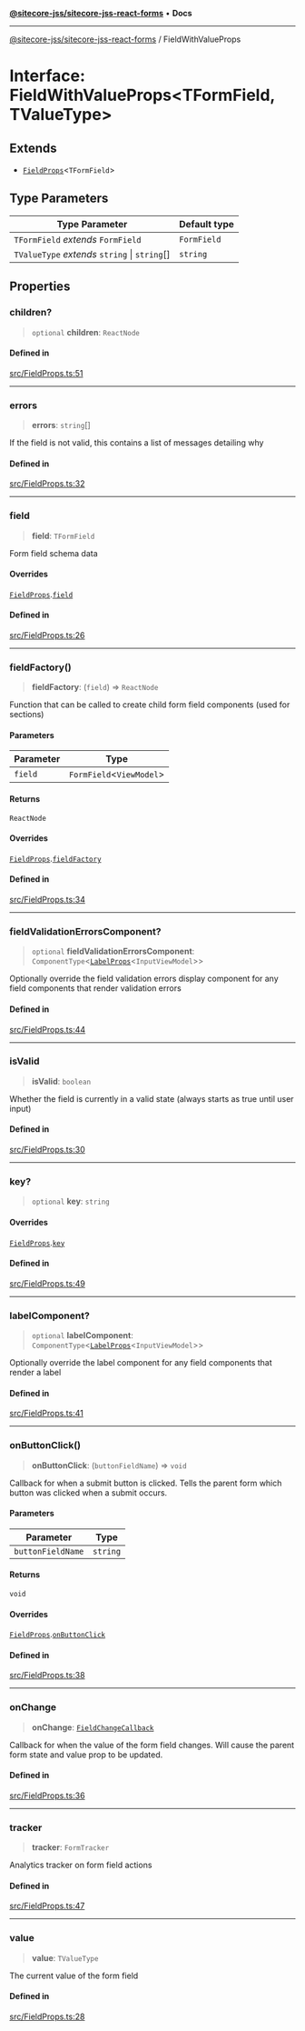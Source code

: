 [**@sitecore-jss/sitecore-jss-react-forms**](../README.md) • **Docs**

***

[@sitecore-jss/sitecore-jss-react-forms](../README.md) / FieldWithValueProps

# Interface: FieldWithValueProps\<TFormField, TValueType\>

## Extends

- [`FieldProps`](FieldProps.md)\<`TFormField`\>

## Type Parameters

| Type Parameter | Default type |
| ------ | ------ |
| `TFormField` *extends* `FormField` | `FormField` |
| `TValueType` *extends* `string` \| `string`[] | `string` |

## Properties

### children?

> `optional` **children**: `ReactNode`

#### Defined in

[src/FieldProps.ts:51](https://github.com/Sitecore/jss/blob/9cd15ca25619b116ad9c500eef4ef2dc9023209b/packages/sitecore-jss-react-forms/src/FieldProps.ts#L51)

***

### errors

> **errors**: `string`[]

If the field is not valid, this contains a list of messages detailing why

#### Defined in

[src/FieldProps.ts:32](https://github.com/Sitecore/jss/blob/9cd15ca25619b116ad9c500eef4ef2dc9023209b/packages/sitecore-jss-react-forms/src/FieldProps.ts#L32)

***

### field

> **field**: `TFormField`

Form field schema data

#### Overrides

[`FieldProps`](FieldProps.md).[`field`](FieldProps.md#field)

#### Defined in

[src/FieldProps.ts:26](https://github.com/Sitecore/jss/blob/9cd15ca25619b116ad9c500eef4ef2dc9023209b/packages/sitecore-jss-react-forms/src/FieldProps.ts#L26)

***

### fieldFactory()

> **fieldFactory**: (`field`) => `ReactNode`

Function that can be called to create child form field components (used for sections)

#### Parameters

| Parameter | Type |
| ------ | ------ |
| `field` | `FormField`\<`ViewModel`\> |

#### Returns

`ReactNode`

#### Overrides

[`FieldProps`](FieldProps.md).[`fieldFactory`](FieldProps.md#fieldfactory)

#### Defined in

[src/FieldProps.ts:34](https://github.com/Sitecore/jss/blob/9cd15ca25619b116ad9c500eef4ef2dc9023209b/packages/sitecore-jss-react-forms/src/FieldProps.ts#L34)

***

### fieldValidationErrorsComponent?

> `optional` **fieldValidationErrorsComponent**: `ComponentType`\<[`LabelProps`](../type-aliases/LabelProps.md)\<`InputViewModel`\>\>

Optionally override the field validation errors display component for any field components that render validation errors

#### Defined in

[src/FieldProps.ts:44](https://github.com/Sitecore/jss/blob/9cd15ca25619b116ad9c500eef4ef2dc9023209b/packages/sitecore-jss-react-forms/src/FieldProps.ts#L44)

***

### isValid

> **isValid**: `boolean`

Whether the field is currently in a valid state (always starts as true until user input)

#### Defined in

[src/FieldProps.ts:30](https://github.com/Sitecore/jss/blob/9cd15ca25619b116ad9c500eef4ef2dc9023209b/packages/sitecore-jss-react-forms/src/FieldProps.ts#L30)

***

### key?

> `optional` **key**: `string`

#### Overrides

[`FieldProps`](FieldProps.md).[`key`](FieldProps.md#key)

#### Defined in

[src/FieldProps.ts:49](https://github.com/Sitecore/jss/blob/9cd15ca25619b116ad9c500eef4ef2dc9023209b/packages/sitecore-jss-react-forms/src/FieldProps.ts#L49)

***

### labelComponent?

> `optional` **labelComponent**: `ComponentType`\<[`LabelProps`](../type-aliases/LabelProps.md)\<`InputViewModel`\>\>

Optionally override the label component for any field components that render a label

#### Defined in

[src/FieldProps.ts:41](https://github.com/Sitecore/jss/blob/9cd15ca25619b116ad9c500eef4ef2dc9023209b/packages/sitecore-jss-react-forms/src/FieldProps.ts#L41)

***

### onButtonClick()

> **onButtonClick**: (`buttonFieldName`) => `void`

Callback for when a submit button is clicked. Tells the parent form which button was clicked when a submit occurs.

#### Parameters

| Parameter | Type |
| ------ | ------ |
| `buttonFieldName` | `string` |

#### Returns

`void`

#### Overrides

[`FieldProps`](FieldProps.md).[`onButtonClick`](FieldProps.md#onbuttonclick)

#### Defined in

[src/FieldProps.ts:38](https://github.com/Sitecore/jss/blob/9cd15ca25619b116ad9c500eef4ef2dc9023209b/packages/sitecore-jss-react-forms/src/FieldProps.ts#L38)

***

### onChange

> **onChange**: [`FieldChangeCallback`](../type-aliases/FieldChangeCallback.md)

Callback for when the value of the form field changes. Will cause the parent form state and value prop to be updated.

#### Defined in

[src/FieldProps.ts:36](https://github.com/Sitecore/jss/blob/9cd15ca25619b116ad9c500eef4ef2dc9023209b/packages/sitecore-jss-react-forms/src/FieldProps.ts#L36)

***

### tracker

> **tracker**: `FormTracker`

Analytics tracker on form field actions

#### Defined in

[src/FieldProps.ts:47](https://github.com/Sitecore/jss/blob/9cd15ca25619b116ad9c500eef4ef2dc9023209b/packages/sitecore-jss-react-forms/src/FieldProps.ts#L47)

***

### value

> **value**: `TValueType`

The current value of the form field

#### Defined in

[src/FieldProps.ts:28](https://github.com/Sitecore/jss/blob/9cd15ca25619b116ad9c500eef4ef2dc9023209b/packages/sitecore-jss-react-forms/src/FieldProps.ts#L28)
